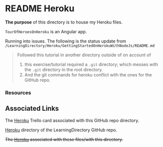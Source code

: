# README Heroku

**The purpose** of this directory is to house my Heroku files.

`TourOfHeroesOnHeroku` is an Angular app.

Running into issues. The following is the status update from `/LearningDirectory/Heroku/GettingStartedOnHerokuWithNodeJs/README.md`
>Followed this tutorial in another directory outside of on account of
>1. this exercise/tutorial required a `.git` directory; which messes with the `.git` directory in the root directory.
>2. And the git commands for heroku conflict with the ones for the GitHub repo.

### Resources


## Associated Links
The [Heroku](https://trello.com/c/9SRRsEWo/43-heroku) Trello card associated with this GitHub repo directory.

[Heroku]() directory of the LearningDirectory GitHub repo.

~~The [Heroku](https://github.com/JamieBort/LearningDirectory/tree/master/Heroku) associated with these files/with this directory.~~